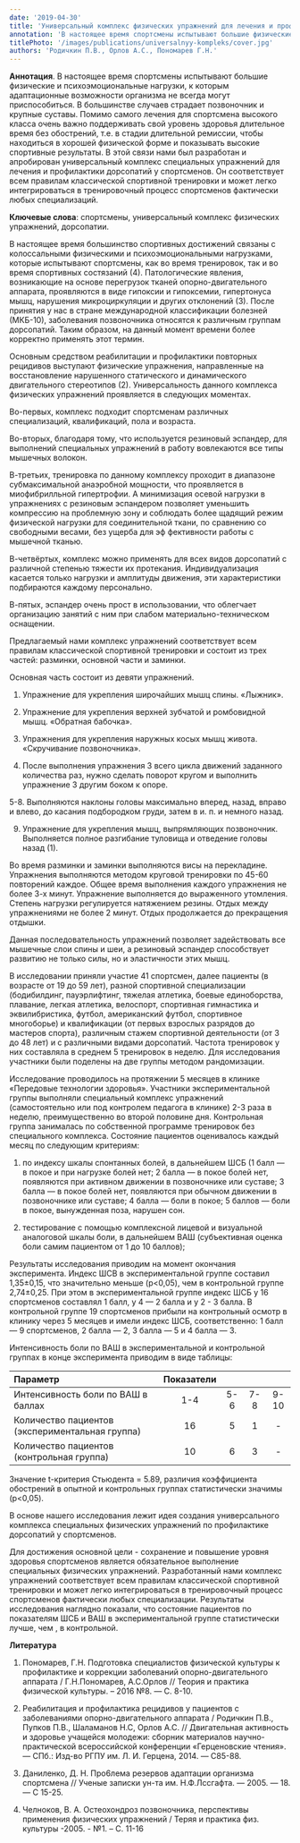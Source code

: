 ```yaml
---
date: '2019-04-30'
title: 'Универсальный комплекс физических упражнений для лечения и профилактики дорсопатий у спортсменов'
annotation: 'В настоящее время спортсмены испытывают большие физические и психоэмоциональные нагрузки, к которым адаптационные возможности организма не всегда могут приспособиться. В большинстве случаев страдает позвоночник и крупные суставы. Помимо самого лечения для спортсмена высокого класса очень важно поддерживать свой уровень здоровья длительное время без обострений, т.е. в стадии длительной ремиссии, чтобы находиться в хорошей физической форме и показывать высокие спортивные результаты. В этой связи нами был разработан и апробирован универсальный комплекс специальных упражнений для лечения и профилактики дорсопатий у спортсменов. Он соответствует всем правилам классической спортивной тренировки и может легко интегрироваться в тренировочный процесс спортсменов фактически любых специализаций.'
titlePhoto: '/images/publications/universalnyy-kompleks/cover.jpg'
authors: 'Родичкин П.В., Орлов А.С., Пономарев Г.Н.'
---
```

**Аннотация**. В настоящее время спортсмены испытывают большие физические и психоэмоциональные нагрузки, к которым адаптационные возможности организма не всегда могут приспособиться. В большинстве случаев страдает позвоночник и крупные суставы. Помимо самого лечения для спортсмена высокого класса очень важно поддерживать свой уровень здоровья длительное время без обострений, т.е. в стадии длительной ремиссии, чтобы находиться в хорошей физической форме и показывать высокие спортивные результаты. В этой связи нами был разработан и апробирован универсальный комплекс специальных упражнений для лечения и профилактики дорсопатий у спортсменов. Он соответствует всем правилам классической спортивной тренировки и может легко интегрироваться в тренировочный процесс спортсменов фактически любых специализаций.

**Ключевые слова**: спортсмены, универсальный комплекс физических упражнений, дорсопатии.

В настоящее время большинство спортивных достижений связаны с колоссальными физическими и психоэмоциональными нагрузками, которые испытывают спортсмены, как во время тренировок, так и во время спортивных состязаний (4). Патологические явления, возникающие на основе перегрузок тканей опорно-двигательного аппарата, проявляются в виде гипоксии и гипоксемии, гипертонуса мышц, нарушения микроциркуляции и других отклонений (3). После принятия у нас в стране международной классификации болезней (МКБ-10), заболевания позвоночника относятся к различным группам дорсопатий. Таким образом, на данный момент времени более корректно применять этот термин.

Основным средством реабилитации и профилактики повторных рецидивов выступают физические упражнения, направленные на восстановление нарушенного статического и динамического двигательного стереотипов (2). Универсальность данного комплекса физических упражнений проявляется в следующих моментах.

Во-первых, комплекс подходит спортсменам различных специализаций, квалификаций, пола и возраста.

Во-вторых, благодаря тому, что используется резиновый эспандер, для выполнений специальных упражнений в работу вовлекаются все типы мышечных волокон.

В-третьих, тренировка по данному комплексу проходит в диапазоне субмаксимальной анаэробной мощности, что проявляется в миофибрилльной гипертрофии. А минимизация осевой нагрузки в упражнениях с резиновым эспандером позволяет уменьшить компрессию на проблемную зону и соблюдать более щадящий режим физической нагрузки для соединительной ткани, по сравнению со свободными весами, без ущерба для эф фективности работы с мышечной тканью.

В-четвёртых, комплекс можно применять для всех видов дорсопатий с различной степенью тяжести их протекания. Индивидуализация касается только нагрузки и амплитуды движения, эти характеристики подбираются каждому персонально.

В-пятых, эспандер очень прост в использовании, что облегчает организацию занятий с ним при слабом материально-техническом оснащении.

Предлагаемый нами комплекс упражнений соответствует всем правилам классической спортивной тренировки и состоит из трех частей: разминки, основной части и заминки.

Основная часть состоит из девяти упражнений.

1. Упражнение для укрепления широчайших мышц спины. «Лыжник».

2. Упражнение для укрепления верхней зубчатой и ромбовидной мышц. «Обратная бабочка».

3. Упражнения для укрепления наружных косых мышц живота. «Скручивание позвоночника».

4. После выполнения упражнения 3 всего цикла движений заданного количества раз, нужно сделать поворот кругом и выполнить упражнение 3 другим боком к опоре.

5-8. Выполняются наклоны головы максимально вперед, назад, вправо и влево, до касания подбородком груди, затем в и. п. и немного назад.

9. Упражнение для укрепления мышц, выпрямляющих позвоночник. Выполняется полное разгибание туловища и отведение головы назад (1).

Во время разминки и заминки выполняются висы на перекладине. Упражнения выполняются методом круговой тренировки по 45-60 повторений каждое. Общее время выполнения каждого упражнения не более 3-х минут. Упражнение выполняется до выраженного утомления. Степень нагрузки регулируется натяжением резины. Отдых между упражнениями не более 2 минут. Отдых продолжается до прекращения отдышки.

Данная последовательность упражнений позволяет задействовать все мышечные слои спины и шеи, а резиновый эспандер способствует развитию не только силы, но и эластичности этих мышц.

В исследовании приняли участие 41 спортсмен, далее пациенты (в возрасте от 19 до 59 лет), разной спортивной специализации (бодибилдинг, пауэрлифтинг, тяжелая атлетика, боевые единоборства, плавание, легкая атлетика, велоспорт, спортивная гимнастика и эквилибристика, футбол, американский футбол, спортивное многоборье) и квалификации (от первых взрослых разрядов до мастеров спорта), различным стажем спортивной деятельности (от 3 до 48 лет) и с различными видами дорсопатий. Частота тренировок у них составляла в среднем 5 тренировок в неделю. Для исследования участники были поделены на две группы методом рандомизации.

Исследование проводилось на протяжении 5 месяцев в клинике «Передовые технологии здоровья». Участники экспериментальной группы выполняли специальный комплекс упражнений (самостоятельно или под контролем педагога в клинике) 2-3 раза в неделю, преимущественно во второй половине дня. Контрольная группа занималась по собственной программе тренировок без специального комплекса. Состояние пациентов оценивалось каждый месяц по следующим критериям:

1) по индексу шкалы спонтанных болей, в дальнейшем ШСБ (1 балл — в покое и при нагрузке болей нет; 2 балла — в покое болей нет, появляются при активном движении в позвоночнике или суставе; 3 балла — в покое болей нет, появляются при обычном движении в позвоночнике или суставе; 4 балла — боли в покое; 5 баллов — боли в покое, вынужденная поза, нарушен сон.

2) тестирование с помощью комплексной лицевой и визуальной аналоговой шкалы боли, в дальнейшем ВАШ (субъективная оценка боли самим пациентом от 1 до 10 баллов);

Результаты исследования приводим на момент окончания эксперимента. Индекс ШСВ в экспериментальной группе составил 1,35±0,15, что значительно меньше (р<0,05), чем в контрольной группе 2,74±0,25. При этом в экспериментальной группе индекс ШСБ у 16 спортсменов составлял 1 балл, у 4 — 2 балла и у 2 - 3 балла. В контрольной группе 19 спортсменов прибыли на контрольный осмотр в клинику через 5 месяцев и имели индекс ШСБ, соответственно: 1 балл — 9 спортсменов, 2 балла — 2, 3 балла — 5 и 4 балла — 3.

Интенсивность боли по ВАШ в экспериментальной и контрольной группах в конце эксперимента приводим в виде таблицы:

| Параметр | Показатели |         |       |        |
|:----------|:----------:|:-------:|:-----:|:------:|
| Интенсивность боли по ВАШ в баллах | 1-4 |   5-6   |  7-8  |  9-10  |
| Количество пациентов (экспериментальная группа)  | 16 |    5    |   1   |   -    |
| Количество пациентов (контрольная группа) | 10 |    6    |   3   |   -    |

Значение t-критерия Стьюдента = 5.89, различия коэффициента обострений в опытной и контрольных группах статистически значимы (р<0,05).

В основе нашего исследования лежит идея создания универсального комплекса специальных физических упражнений по профилактике дорсопатий у спортсменов.

Для достижения основной цели - сохранение и повышение уровня здоровья спортсменов является обязательное выполнение специальных физических упражнений. Разработанный нами комплекс упражнений соответствует всем правилам классической спортивной тренировки и может легко интегрироваться в тренировочный процесс спортсменов фактически любых специализации. Результаты исследования наглядно показали, что состояние пациентов по показателям ШСБ и ВАШ в экспериментальной группе статистически лучше, чем , в контрольной.

**Литература**

1. Пономарев, Г.Н. Подготовка специалистов физической культуры к профилактике и коррекции заболеваний опорно-двигательного аппарата / Г.Н.Пономарев, А.С.Орлов // Теория и практика физической культуры. – 2016 №8. — С. 8-10.


2. Реабилитация и профилактика рецидивов у пациентов с заболеваниями опорно-двигательного аппарата / Родичкин П.В., Пупков П.В., Шаламанов Н.С, Орлов А.С. // Двигательная активность и здоровье учащейся молодежи: сборник материалов научно-практической всероссийской конференции «Герценовские чтения». — СПб.: Изд-во РГПУ им. Л. И. Герцена, 2014. — С85-88.


3. Даниленко, Д. Н. Про6лема резервов адаптации организма спортсмена // Ученые записки ун-та им. Н.Ф.Лссгафта. — 2005. — 18. — С 15-25.


4. Челноков, В. А. Остеохондроз позвоночника, перспективы применения физических упражнений / Теряя и практика физ. культуры -2005. - №1. – С. 11-16